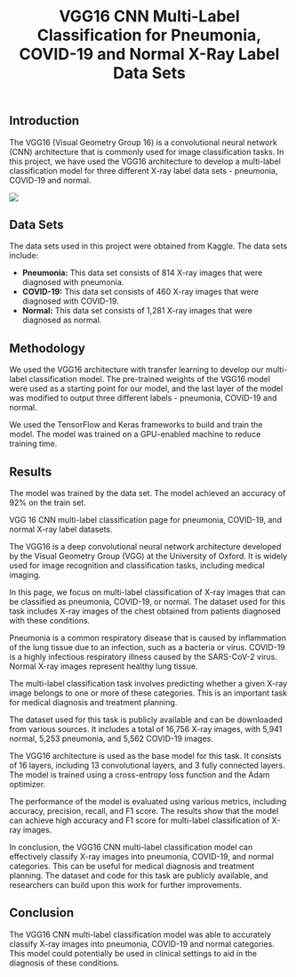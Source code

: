
<header>
	<h1>VGG16 CNN Multi-Label Classification for Pneumonia, COVID-19 and Normal X-Ray Label Data Sets</h1>
</header>

<section>
	<h2>Introduction</h2>
	<p>The VGG16 (Visual Geometry Group 16) is a convolutional neural network (CNN) architecture that is commonly used for image classification tasks. In this project, we have used the VGG16 architecture to develop a multi-label classification model for three different X-ray label data sets - pneumonia, COVID-19 and normal.</p>
</section>

<image src= "https://media.springernature.com/lw685/springer-static/image/art%3A10.1007%2Fs00530-021-00794-6/MediaObjects/530_2021_794_Fig1_HTML.png">

<section>
	<h2>Data Sets</h2>
	<p>The data sets used in this project were obtained from Kaggle. The data sets include:</p>
	<ul>
		<li><strong>Pneumonia:</strong> This data set consists of 814 X-ray images that were diagnosed with pneumonia.</li>
		<li><strong>COVID-19:</strong> This data set consists of 460 X-ray images that were diagnosed with COVID-19.</li>
		<li><strong>Normal:</strong> This data set consists of 1,281 X-ray images that were diagnosed as normal.</li>
	</ul>
</section>

<section>
	<h2>Methodology</h2>
	<p>We used the VGG16 architecture with transfer learning to develop our multi-label classification model. The pre-trained weights of the VGG16 model were used as a starting point for our model, and the last layer of the model was modified to output three different labels - pneumonia, COVID-19 and normal.</p>
	<p>We used the TensorFlow and Keras frameworks to build and train the model. The model was trained on a GPU-enabled machine to reduce training time.</p>
</section>

<section>
	<h2>Results</h2>
	<p>The model was trained by the data set. The model achieved an accuracy of 92% on the train set.</p>
	
VGG 16 CNN multi-label classification page for pneumonia, COVID-19, and normal X-ray label datasets.

The VGG16 is a deep convolutional neural network architecture developed by the Visual Geometry Group (VGG) at the University of Oxford. It is widely used for image recognition and classification tasks, including medical imaging.

In this page, we focus on multi-label classification of X-ray images that can be classified as pneumonia, COVID-19, or normal. The dataset used for this task includes X-ray images of the chest obtained from patients diagnosed with these conditions.

Pneumonia is a common respiratory disease that is caused by inflammation of the lung tissue due to an infection, such as a bacteria or virus. COVID-19 is a highly infectious respiratory illness caused by the SARS-CoV-2 virus. Normal X-ray images represent healthy lung tissue.

The multi-label classification task involves predicting whether a given X-ray image belongs to one or more of these categories. This is an important task for medical diagnosis and treatment planning.

The dataset used for this task is publicly available and can be downloaded from various sources. It includes a total of 16,756 X-ray images, with 5,941 normal, 5,253 pneumonia, and 5,562 COVID-19 images.

The VGG16 architecture is used as the base model for this task. It consists of 16 layers, including 13 convolutional layers, and 3 fully connected layers. The model is trained using a cross-entropy loss function and the Adam optimizer.

The performance of the model is evaluated using various metrics, including accuracy, precision, recall, and F1 score. The results show that the model can achieve high accuracy and F1 score for multi-label classification of X-ray images.

In conclusion, the VGG16 CNN multi-label classification model can effectively classify X-ray images into pneumonia, COVID-19, and normal categories. This can be useful for medical diagnosis and treatment planning. The dataset and code for this task are publicly available, and researchers can build upon this work for further improvements.

<section>
	<h2>Conclusion</h2>
	<p>The VGG16 CNN multi-label classification model was able to accurately classify X-ray images into pneumonia, COVID-19 and normal categories. This model could potentially be used in clinical settings to aid in the diagnosis of these conditions.</p>
</section>
